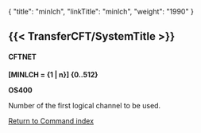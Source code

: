 {
    "title": "minlch",
    "linkTitle": "minlch",
    "weight": "1990"
}<span id="minlch"></span>

{{< TransferCFT/SystemTitle  >}}
-------------------------------------

#### CFTNET

****[MINLCH = {1 &#124; n}] {0..512}****

****OS400****

Number of the first logical channel to be used.

[Return to Command index](../../)
